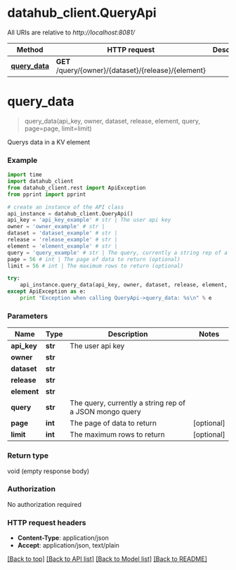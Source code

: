# datahub_client.QueryApi

All URIs are relative to *http://localhost:8081/*

Method | HTTP request | Description
------------- | ------------- | -------------
[**query_data**](QueryApi.md#query_data) | **GET** /query/{owner}/{dataset}/{release}/{element} | 


# **query_data**
> query_data(api_key, owner, dataset, release, element, query, page=page, limit=limit)



Querys data in a KV element

### Example 
```python
import time
import datahub_client
from datahub_client.rest import ApiException
from pprint import pprint

# create an instance of the API class
api_instance = datahub_client.QueryApi()
api_key = 'api_key_example' # str | The user api key
owner = 'owner_example' # str | 
dataset = 'dataset_example' # str | 
release = 'release_example' # str | 
element = 'element_example' # str | 
query = 'query_example' # str | The query, currently a string rep of a JSON mongo query
page = 56 # int | The page of data to return (optional)
limit = 56 # int | The maximum rows to return (optional)

try: 
    api_instance.query_data(api_key, owner, dataset, release, element, query, page=page, limit=limit)
except ApiException as e:
    print "Exception when calling QueryApi->query_data: %s\n" % e
```

### Parameters

Name | Type | Description  | Notes
------------- | ------------- | ------------- | -------------
 **api_key** | **str**| The user api key | 
 **owner** | **str**|  | 
 **dataset** | **str**|  | 
 **release** | **str**|  | 
 **element** | **str**|  | 
 **query** | **str**| The query, currently a string rep of a JSON mongo query | 
 **page** | **int**| The page of data to return | [optional] 
 **limit** | **int**| The maximum rows to return | [optional] 

### Return type

void (empty response body)

### Authorization

No authorization required

### HTTP request headers

 - **Content-Type**: application/json
 - **Accept**: application/json, text/plain

[[Back to top]](#) [[Back to API list]](../README.md#documentation-for-api-endpoints) [[Back to Model list]](../README.md#documentation-for-models) [[Back to README]](../README.md)

